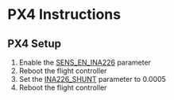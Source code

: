 # PX4 Instructions

## PX4 Setup

1. Enable the [SENS\_EN\_INA226](https://docs.px4.io/main/en/advanced_config/parameter_reference.html#SENS_EN_INA226) parameter
2. Reboot the flight controller
3. Set the [INA226\_SHUNT](https://docs.px4.io/main/en/advanced_config/parameter_reference.html#INA226_SHUNT) parameter to 0.0005
4. Reboot the flight controller
